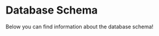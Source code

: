 # Database Schema

Below you can find information about the database schema!
<!-- ::: app.models -->


  